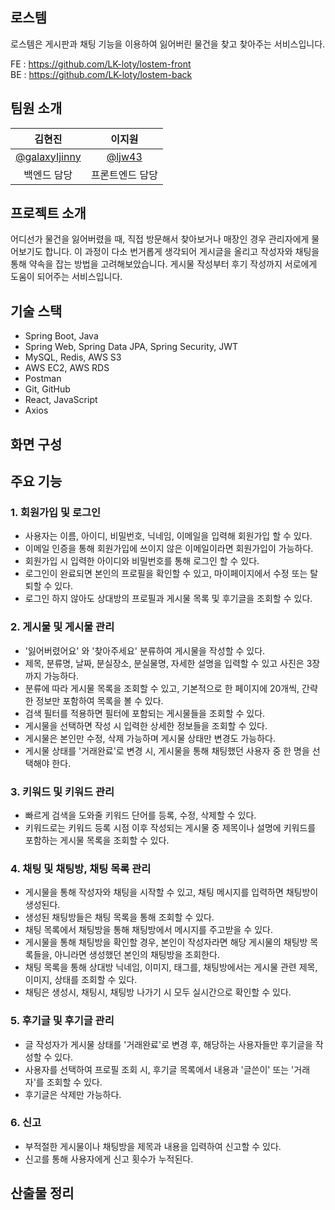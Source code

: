 ## 로스템
로스템은 게시판과 채팅 기능을 이용하여 잃어버린 물건을 찾고 찾아주는 서비스입니다.


FE : https://github.com/LK-loty/lostem-front  
BE : https://github.com/LK-loty/lostem-back

## 팀원 소개

|                    김현진                    |                    이지원                    |
| :------------------------------------------: | :---------------------------------------:    |
|  [@galaxyIjinny](https://github.com/galaxyIjinny)  |  [@ljw43](https://github.com/ljw43)    |
|                  백엔드 담당                  |                프론트엔드 담당                |


## 프로젝트 소개
 어디선가 물건을 잃어버렸을 때, 직접 방문해서 찾아보거나 매장인 경우 관리자에게 물어보기도 합니다. 이 과정이 다소 번거롭게 생각되어 게시글을 올리고 작성자와 채팅을 통해 약속을 잡는 방법을 고려해보았습니다.
 게시물 작성부터 후기 작성까지 서로에게 도움이 되어주는 서비스입니다.

## 기술 스택
-  Spring Boot, Java
-  Spring Web, Spring Data JPA, Spring Security, JWT
-  MySQL, Redis, AWS S3
-  AWS EC2, AWS RDS
-  Postman
-  Git, GitHub
-  React, JavaScript
-  Axios

## 화면 구성

## 주요 기능
### 1. 회원가입 및 로그인
- 사용자는 이름, 아이디, 비밀번호, 닉네임, 이메일을 입력해 회원가입 할 수 있다.
- 이메일 인증을 통해 회원가입에 쓰이지 않은 이메일이라면 회원가입이 가능하다.
- 회원가입 시 입력한 아이디와 비밀번호를 통해 로그인 할 수 있다.
- 로그인이 완료되면 본인의 프로필을 확인할 수 있고, 마이페이지에서 수정 또는 탈퇴할 수 있다.
- 로그인 하지 않아도 상대방의 프로필과 게시물 목록 및 후기글을 조회할 수 있다.

### 2. 게시물 및 게시물 관리
- '잃어버렸어요' 와 '찾아주세요' 분류하여 게시물을 작성할 수 있다.
- 제목, 분류명, 날짜, 분실장소, 분실물명, 자세한 설명을 입력할 수 있고 사진은 3장까지 가능하다.
- 분류에 따라 게시물 목록을 조회할 수 있고, 기본적으로 한 페이지에 20개씩, 간략한 정보만 포함하여 목록을 볼 수 있다.
- 검색 필터를 적용하면 필터에 포함되는 게시물들을 조회할 수 있다.
- 게시물을 선택하면 작성 시 입력한 상세한 정보들을 조회할 수 있다.
- 게시물은 본인만 수정, 삭제 가능하며 게시물 상태만 변경도 가능하다.
- 게시물 상태를 '거래완료'로 변경 시, 게시물을 통해 채팅했던 사용자 중 한 명을 선택해야 한다.

### 3. 키워드 및 키워드 관리
- 빠르게 검색을 도와줄 키워드 단어를 등록, 수정, 삭제할 수 있다.
- 키워드로는 키워드 등록 시점 이후 작성되는 게시물 중 제목이나 설명에 키워드를 포함하는 게시물 목록을 조회할 수 있다.

### 4. 채팅 및 채팅방, 채팅 목록 관리
- 게시물을 통해 작성자와 채팅을 시작할 수 있고, 채팅 메시지를 입력하면 채팅방이 생성된다.
- 생성된 채팅방들은 채팅 목록을 통해 조회할 수 있다.
- 채팅 목록에서 채팅방을 통해 채팅방에서 메시지를 주고받을 수 있다.
- 게시물을 통해 채팅방을 확인할 경우, 본인이 작성자라면 해당 게시물의 채팅방 목록들을, 아니라면 생성했던 본인의 채팅방을 조회한다.
- 채팅 목록을 통해 상대방 닉네임, 이미지, 태그를, 채팅방에서는 게시물 관련 제목, 이미지, 상태를 조회할 수 있다.
- 채팅은 생성시, 채팅시, 채팅방 나가기 시 모두 실시간으로 확인할 수 있다.

### 5. 후기글 및 후기글 관리
- 글 작성자가 게시물 상태를 '거래완료'로 변경 후, 해당하는 사용자들만 후기글을 작성할 수 있다.
- 사용자를 선택하여 프로필 조회 시, 후기글 목록에서 내용과 '글쓴이' 또는 '거래자'를 조회할 수 있다.
- 후기글은 삭제만 가능하다.

### 6. 신고
- 부적절한 게시물이나 채팅방을 제목과 내용을 입력하여 신고할 수 있다.
- 신고를 통해 사용자에게 신고 횟수가 누적된다.

## 산출물 정리
